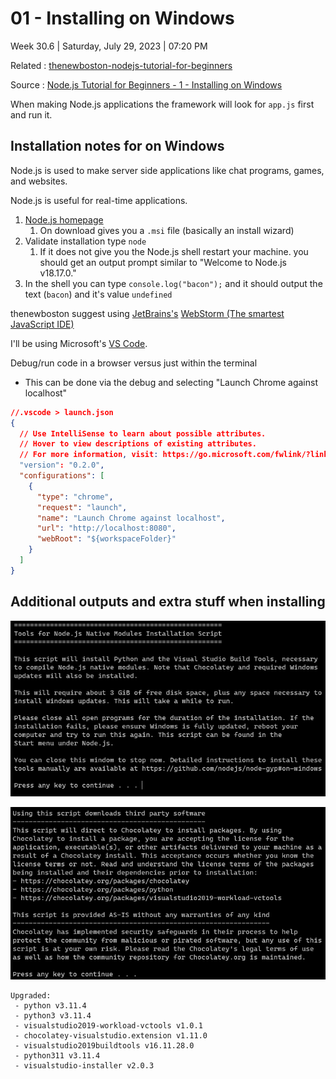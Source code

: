 # 01 - Installing on Windows

Week 30.6 | Saturday, July 29, 2023 | 07:20 PM

Related : [thenewboston-nodejs-tutorial-for-beginners](thenewboston-nodejs-tutorial-for-beginners.md)

Source : [Node.js Tutorial for Beginners - 1 - Installing on Windows](https://www.youtube.com/watch?v=-u-j7uqU7sI&list=PL6gx4Cwl9DGBMdkKFn3HasZnnAqVjzHn_)

When making Node.js applications the framework will look for `app.js` first and run it.

## Installation notes for on Windows

Node.js is used to make server side applications like chat programs, games, and websites.

Node.js is useful for real-time applications.

1. [Node.js homepage](https://nodejs.org/en)
   1. On download gives you a `.msi` file (basically an install wizard)
2. Validate installation type `node`
   1. If it does not give you the Node.js shell restart your machine.
      you should get an output prompt similar to "Welcome to Node.js v18.17.0."
3. In the shell you can type `console.log("bacon");` and it should output the text (`bacon`) and it's value `undefined`

thenewboston suggest using [JetBrains's](https://www.jetbrains.com/) [WebStorm (The smartest JavaScript IDE)](https://www.jetbrains.com/webstorm/)

I'll be using Microsoft's [VS Code](https://code.visualstudio.com/).

Debug/run code in a browser versus just within the terminal

- This can be done via the debug and selecting "Launch Chrome against localhost"

```json
//.vscode > launch.json
{
  // Use IntelliSense to learn about possible attributes.
  // Hover to view descriptions of existing attributes.
  // For more information, visit: https://go.microsoft.com/fwlink/?linkid=830387
  "version": "0.2.0",
  "configurations": [
    {
      "type": "chrome",
      "request": "launch",
      "name": "Launch Chrome against localhost",
      "url": "http://localhost:8080",
      "webRoot": "${workspaceFolder}"
    }
  ]
}
```

## Additional outputs and extra stuff when installing

![](../../_inbox/Pasted%20image%2020230729195021.png)

![](../../_inbox/Pasted%20image%2020230729195335.png)

```
Upgraded:
 - python v3.11.4
 - python3 v3.11.4
 - visualstudio2019-workload-vctools v1.0.1
 - chocolatey-visualstudio.extension v1.11.0
 - visualstudio2019buildtools v16.11.28.0
 - python311 v3.11.4
 - visualstudio-installer v2.0.3
```
